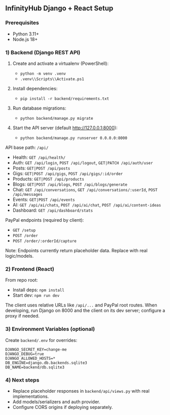 ## InfinityHub Django + React Setup

### Prerequisites
- Python 3.11+
- Node.js 18+

### 1) Backend (Django REST API)

1. Create and activate a virtualenv (PowerShell):
   - `python -m venv .venv`
   - `.venv\\Scripts\\Activate.ps1`

2. Install dependencies:
   - `pip install -r backend/requirements.txt`

3. Run database migrations:
   - `python backend/manage.py migrate`

4. Start the API server (default http://127.0.0.1:8000):
   - `python backend/manage.py runserver 0.0.0.0:8000`

API base path: `/api/`
- Health: `GET /api/health/`
- Auth: `GET /api/login`, `POST /api/logout`, `GET|PATCH /api/auth/user`
- Posts: `GET|POST /api/posts`
- Gigs: `GET|POST /api/gigs`, `POST /api/gigs/:id/order`
- Products: `GET|POST /api/products`
- Blogs: `GET|POST /api/blogs`, `POST /api/blogs/generate`
- Chat: `GET /api/conversations`, `GET /api/conversations/:userId`, `POST /api/messages`
- Events: `GET|POST /api/events`
- AI: `GET /api/ai/chats`, `POST /api/ai/chat`, `POST /api/ai/content-ideas`
- Dashboard: `GET /api/dashboard/stats`

PayPal endpoints (required by client):
- `GET /setup`
- `POST /order`
- `POST /order/:orderId/capture`

Note: Endpoints currently return placeholder data. Replace with real logic/models.

### 2) Frontend (React)

From repo root:
- Install deps: `npm install`
- Start dev: `npm run dev`

The client uses relative URLs like `/api/...` and PayPal root routes. When developing, run Django on 8000 and the client on its dev server; configure a proxy if needed.

### 3) Environment Variables (optional)
Create `backend/.env` for overrides:
```
DJANGO_SECRET_KEY=change-me
DJANGO_DEBUG=true
DJANGO_ALLOWED_HOSTS=*
DB_ENGINE=django.db.backends.sqlite3
DB_NAME=backend/db.sqlite3
```

### 4) Next steps
- Replace placeholder responses in `backend/api/views.py` with real implementations.
- Add models/serializers and auth provider.
- Configure CORS origins if deploying separately.
